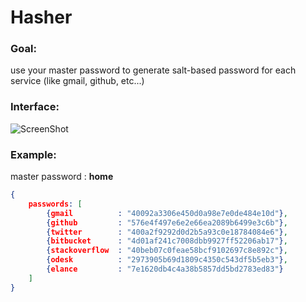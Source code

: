 Hasher
======

### Goal:
use your master password to generate salt-based password for each service (like gmail, github, etc...)

### Interface:

![ScreenShot](http://parhelium.pl/shots/20131025.165110.png)

### Example:

master password : **home**

```json
{
    passwords: [
        {gmail 			: "40092a3306e450d0a98e7e0de484e10d"},
        {github 		: "576e4f497e6e2e66ea2089b6499e3c6b"},
        {twitter 		: "400a2f9292d0d2b5a93c0e18784084e6"},
        {bitbucket 		: "4d01af241c7008dbb9927ff52206ab17"},
        {stackoverflow  : "40beb07c0feae58bcf9102697c8e892c"},
        {odesk 			: "2973905b69d1809c4350c543df5b5eb3"},
        {elance 		: "7e1620db4c4a38b5857dd5bd2783ed83"}
    ]
}
```
